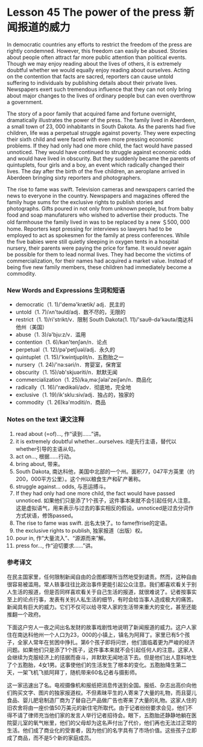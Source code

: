 # Lesson 45 The power of the press 新闻报道的威力
In democratic countries any efforts to restrict the freedom of the press are rightly condemned. However, this freedom can easily be abused. Stories about people often attract far more public attention than political events. Though we may enjoy reading about the lives of others, it is extremely doubtful whether we would equally enjoy reading about ourselves. Acting on the contention that facts are sacred, reporters can cause untold suffering to individuals by publishing details about their private lives. Newspapers exert such tremendous influence that they can not only bring about major changes to the lives of ordinary people but can even overthrow a government.

The story of a poor family that acquired fame and fortune overnight, dramatically illustrates the power of the press. The family lived in Aberdeen, a small town of 23, 000 inhabitants in South Dakota. As the parents had five children, life was a perpetual struggle against poverty. They were expecting their sixth child and were faced with even more pressing economic problems. If they had only had one more child, the fact would have passed unnoticed. They would have continued to struggle against economic odds and would have lived in obscurity. But they suddenly became the parents of quintuplets, four girls and a boy, an event which radically changed their lives. The day after the birth of the five children, an aeroplane arrived in Aberdeen bringing sixty reporters and photographers.

The rise to fame was swift. Television cameras and newspapers carried the news to everyone in the country. Newspapers and magazines offered the family huge sums for the exclusive rights to publish stories and photographs. Gifts poured in not only from unknown people, but from baby food and soap manufaturers who wished to advertise their products. The old farmhouse the family lived in was to be replaced by a new ＄500, 000 home. Reporters kept pressing for interviews so lawyers had to be employed to act as spokesmen for the family at press conferences. While the five babies were still quietly sleeping in oxygen tents in a hospital nursery, their parents were paying the price for fame. It would never again be possible for them to lead normal lives. They had become the victims of commercialization, for their names had acquired a market value. Instead of being five new family members, these children had immediately become a commodity.

### New Words and Expressions 生词和短语

* democratic（1. 1)/'demə'krætik/ adj．民主的
* untold（1. 7)/ʌn'təuld/adj．数不尽的，无限的
* restrict（1. 1)/ri'strikt/v．限制
	South Dakota(1. 11)/'sauθ-də'kəutə/南达科他州（美国）
* abuse（1. 3)/ə'bju:z/v．滥用
* contention（1. 6)/kən'tenʃən/n．论点
* perpetual（1. 12)/pə'petʃuəl/adj．永久的
* quintuplet（1. 15)/'kwintjuplit/n．五胞胎之一
* nursery（1. 24)/'nə:səri/n．育婴室，保育室
* obscurity（1. 15)/əb'skjuəriti/n．默默无闻
* commercialization（1. 25)/kə,mə:ʃəlai'zeiʃən/n．商品化
* radically（1. 16)/'rædikəli/adv．彻底地，完全地
* exclusive（1. 19)/ik'sklu:siv/adj．独占的，独家的
* commodity（1. 26)kə'mɔditi/n．商品

### Notes on the text 课文注释

1. read about (=of)…, 作“读到……”讲。
2. it is extremely doubtful whether…ourselves.
	it是先行主语，替代以whether引导的主语从句。
3. act on…, 根据……行动。
4. bring about, 带来。
5. South Dakota, 南达科他，美国中北部的一个州。面积77，047平方英里（约200，000平方公里）。这个州以粮食生产和矿产著称。
6. struggle against… odds, 与恶运搏斗。
7. If they had only had one more child, the fact would have passed unnoticed. 如果他们只是添了1个孩子，这件事本来就不会引起任何人注意。这是虚拟语气，用来表示与过去的事实相反的假设。unnoticed是过去分词作方式状语，修饰passed。
8. The rise to fame was swift. 出名太快了。to fame作rise的定语。
9. the exclusive rights to publish, 独家报道（出版）权。
10. pour in, 作“大量流入”、“源源而来”解。
11. press for…, 作“迫切要求……”讲。

### 参考译文

在民主国家里，任何限制新闻自由的企图都理所当然地受到谴责。然而，这种自由很容易被滥用。常人轶事往往比政治事件更能引起公众注意。我们都喜欢看关于别人生活的报道，但是否同样喜欢看关于自己生活的报道，就很难说了。记者按事实至上的论点行事，发表有关别人私生活的细节，有时会给当事人造成极大的痛苦。新闻具有巨大的威力。它们不仅可以给寻常人家的生活带来重大的变化，甚至还能推翻一个政府。

下面这户穷人一夜之间出名发财的故事戏剧性地说明了新闻报道的威力。这户人家住在南达科他州一个人口为23，000的小镇上，镇名为阿拜丁。家里已有5个孩子，全家人常年在贫困中挣扎。第6个孩子即将问世，他们面临着更为严峻的经济问题。如果他们只是添了1个孩子，这件事本来就不会引起任何人的注意。这家人会继续为克服经济上的拮据而奋斗，并默默无闻地活下去。但是他们出人意料地生了个五胞胎，4女1男。这事使他们的生活发生了根本的变化。五胞胎降生第二天，一架飞机飞抵阿拜丁，随机带来60名记者与摄影师。

这一家迅速出了名。电视摄像机和报纸把消息传送到全国。报纸、杂志出高价向他们购买文字、图片的独家报道权。不但素昧平生的人寄来了大量的礼物，而且婴儿食品、婴儿肥皂制造厂商为了替自己产品做广告也寄来了大量的礼物。这家人住的旧农舍将由一座价值50万美元的新住宅所取代。由于记者纷纷要求会见，他们不得不请了律师充当他们家的发言人举行记者招待会。眼下，五胞胎还静静地躺在医院婴儿室的氧气帐里，他们的父母却为这名声付出了代价，他们再也无法过正常的生活。他们成了商业化的受害者，因为他们的名字具有了市场价值。这些孩子立即成了商品，而不是5个新的家庭成员。

